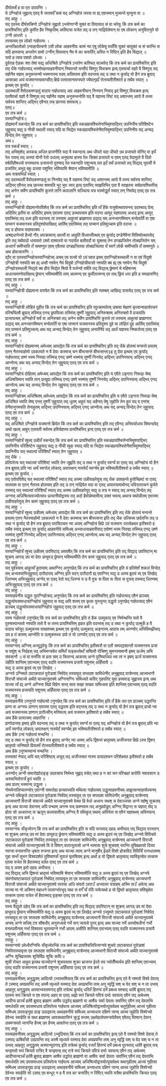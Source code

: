 
दीर्घसत्त्रँ ह वा एत उपयन्ति ।  
ये ऽग्निहोत्रं जुह्वत्य् एतद् वै जरामर्यँ सत्त्रं यद् अग्निहोत्रं जरया वा ह्य् एवास्मान् मुच्यन्ते मृत्युना वा ॥  
तद् आहुः ।  
यद् एतस्य दीर्घसत्त्रिणो ऽग्निहोत्रं जुह्वतो ऽन्तरेणाग्नी युक्तं वा वियायात् सं वा चरेयुः किं तत्र कर्म का प्रायश्चित्तिर् इति कुर्वीत हैव निष्कृतिम् अपीष्ट्या यजेत तद् उ तन् नाद्रियेतेमान् वा एष लोकान् अनुवितनुते यो ऽग्नी आधत्ते ॥  
तस्यायम् एव लोको गार्हपत्यः ।  
अन्तरिक्षलोको ऽन्वाहार्यपचनो ऽसौ लोक आहवनीयः कामं न्वा एषु लोकेषु वयाँसि युक्तं चायुक्तं च सं चरन्ति स यदि हास्याप्य् अन्तरेण ग्रामो ऽग्नीन् वियायान् नैव मे का चनार्तिर् अस्ति न रिष्टिर् इति हैव विद्यात् ॥  
त्रयो ह त्वाव पशवो ऽमेध्याः ।  
दुर्वराह ऐडकः श्वा तेषां यद्य् अधिश्रिते ऽग्निहोत्रे ऽन्तरेण कश्चित् सञ्चरेत् किं तत्र कर्म का प्रायश्चित्तिर् इति तद् धैके गार्हपत्याद् भस्मोपहत्याहवनीयान् निवपन्तो यन्तीदं विष्णुर् विचक्रम इत्य् एतयार्चा यज्ञो वै विष्णुस् तद् यज्ञेनैव यज्ञम् अनुसन्तन्मो भस्मनास्य पदम् अपिवपाम इति वदन्तस् तद् उ तथा न कुर्याद् यो हैनं तत्र ब्रूयाद् आसान्न्वा अयं यजमानस्यावाप्सीत् क्षिप्रे परमासानावप्स्पते ज्येष्ठगृह्यँ रोत्स्यतीतीश्वरो ह तथैव स्यात् ॥  
इत्थम् एव कुर्यात् ।  
उदस्थालीं वैवोदकमण्डलुं वादाय गार्हपत्याद् अग्र आहवनीयान् निनयन् नियाद् इदं विष्णुर् विचक्रम इत्य् एतयैवर्चा यज्ञो वै विष्णुस् तद् यज्ञेनैव यज्ञम् अनुसन्तनोति यद् वै यज्ञस्य रिष्टं यद् अशान्तम् आपो वै तस्य सर्वस्य शान्तिर् अद्भिर् एवैनत् तच् छान्त्या शमयत्य्॥  
एतद्॥  
एव तत्र कर्म ॥  
यस्याग्निहोत्रं॥  
दोह्यमानँ स्कन्देत् किं तत्र कर्म का प्रायश्चित्तिर् इति स्कन्नप्रायश्चित्तेनाभिमृश्याद्भिर् उपनिनीय परिशिष्टेन जुहुयाद् यद्य् उ नीची स्थाली स्याद् यदि वा भिद्येत स्कन्नप्रायश्चित्तेनैवाभिमॄश्याद्भिर् उपनिनीय यद् अन्यद् विन्देत् तेन जुहुयात् ॥  
अथ॥  
यत्र स्कन्नँ स्यात् ।  
तद् अभिमृशेद् अस्कन्न् अधित प्राजनीति यदा वै स्कन्दत्य् अथ धीयते यदा धीयते ऽथ प्रजायते योनिर् वा इयँ रेतः पयस् तद् अस्यां योनौ रेतो दधात्य् अनुष्ठ्या हास्य रेतः सिक्तं प्रजायते य एवम् एतद् वेदामुतो वै दिवो वर्षतीहौषधयो वनस्पतयः प्रजायन्ते पुरुषाद् रेत स्कन्दति पशुभ्यस् तत इदँ सर्वं प्रजायते तद् विद्याद् भूयसी मे प्रजातिर् अभूद् बहुः प्रजया पशुभिर् भविष्यामि श्रेयान् भविष्यामीति ॥  
अथ यत्रावभिन्नँ स्यात् ।  
तद् उदस्थालीं वैवोदकमण्डलुं वा निनयेद् यद् वै यज्ञस्य रिष्टं यद् अशान्तम् आपो वै तस्य सर्वस्य शान्तिर् अद्भिर् एवैनत् तच् छान्त्या शमयति भूर् भुवः स्वर् इत्य् एताभिर् व्याहृतिभिर् एता वै व्याहृतयः सर्वप्रायश्चित्तीस् तद् अनेन सर्वेण प्रायश्चित्तिं कुरुते तानि कपालानि सञ्चित्य यत्र भस्मोद्धृतँ स्यात् तन् निवपेद् एतद् एव तत्र कर्म ॥  
तद् आहुः ।  
यस्याग्निहोत्री दोह्यमानोपविशेत् किं तत्र कर्म का प्रायश्चित्तिर् इति ताँ हैके यजुषोत्थापयन्त्य् उदस्थाद् देव्य् अदितिर् इतीयं वा अदितिर् इमाम् एवास्मा एतद् उत्थापयाम इति वदन्त आयुर् यज्ञपताव् अधाद् इत्य् आयुर् एवास्मिंस् तद् दध्म इति वदन्तस् तां तस्याम् आहुत्यां ब्राह्मणाय दद्याद् यम् अनभ्यागमिष्यन् मन्येतार्तिं वा एषा पाप्मानं यजमानस्य प्रतिदृश्योपाविक्षद् आर्तिम् एवास्मिंस् तत् पाप्मानं प्रतिमुञ्चाम इति वदन्तः ॥  
तद् उ होवाच याज्ञवल्क्यः ।  
अश्रद्दधानेभ्यो हैभ्यो गौर् अपक्रामत्य् आर्त्यो वा आहुतिं विध्यन्तीत्थम् एव कुर्याद् दण्डेनैवैनां विपिष्योत्थापयेद् इति तद् यथैवादो धावयतो ऽश्वो वाश्वतरो वा गदायेत बलीवर्दो वा युक्तस् तेन दण्डप्रजितेन तोत्त्रप्रजितेन यम् अध्वानँ समीप्सति तँ समश्नुत एवम् एवैतया दण्डप्रजितया तोत्त्रप्रजितया यँ स्वर्गं लोकँ समीप्सति तँ समश्नुते ॥  
अथ होवाचारुणिः ।  
द्यौर् वा एतस्याग्निहोत्रस्याग्निहोत्र्य् अयम् एव वत्सो यो ऽयं पवत इयम् एवाग्निहोत्रस्थाली न वा एवं विदुषो ऽग्निहोत्री नश्यति क्व ह्य् असौ नश्येन् नैवं विदुषो ऽग्निहोत्रीवत्सो नश्यति क्व ह्य् एष नश्येन् नैवं विदुषो ऽग्निहोत्रस्थाली भिद्यते क्व हीयं भिद्येत श्रियो वै पर्जन्यो वर्षति तद् विद्याच् छ्रेमाणं मे महिमानम् अधारयमाणोपाविक्षच् छ्रेयान् भविष्यामीति ताम् आत्मन्य् एव कुर्वीतात्मन्य् एव तच् छ्रियं धत्त इति ह स्माहारुणिर् एतद् एव तत्र कर्म ॥  
तद् आहुः ।  
यस्याग्निहोत्री दोह्यमाना वाश्येत किं तत्र कर्म का प्रायश्चित्तिर् इति स्तम्बम् आछिद्य ग्रासयेद् एतद् एव तत्र कर्म ॥  
तद् आहुः ।  
यस्याग्निहोत्री लोहितं दुहीत किं तत्र कर्म का प्रायश्चित्तिर् इति व्युत्क्रामतेत्य् उक्त्वा मेक्षाणं कृत्वान्वाहार्यपचनं परिश्रयितवै ब्रूयात् तस्मिन्न् एनच् छ्रपयित्वा तस्मिंस् तूष्णीं जुहुयाद् अनिरुक्तम् अनिरुक्तो वै प्रजापतिः प्राजापत्यम् अग्निहोत्रँ सर्वं वा अनिरुक्तं तद् अनेन सर्वेण प्रायश्चित्तिं कुरुते तां तस्याम् आहुत्यां ब्राह्मणाय दद्याद् यम् अनभ्यागमिष्यन् मन्येतार्तिं वा एषा पाप्मानं यजमानस्य प्रतिदॄश्य दुहे या लोहितं दुह आर्तिम् एवास्मिंस् तत् पाप्मानं प्रतिमुञ्चत्य् अथ यद् अन्यद् विन्देत् तेन जुहुयाद् अनार्तेनैव तद् आर्तं यज्ञस्य निष्करोत्य् एतद् एव तत्र कर्म ॥  
तद् आहुः ।  
यस्याग्निहोत्रं दोह्यमानम् अमेध्यम् आपद्येत किं तत्र कर्म का प्रायश्चित्तिर् इति तद् धैके होतव्यं मन्यन्ते प्रयतम् एतन् नैतस्याहोमो ऽवकल्पते न वै देवाः कस्माच् चन बीभत्सन्ते बीभत्सन्ता३इ तु देवा इत्थम् एव कुर्याद् गार्हपत्याद् उष्णं भस्म निरुह्य तस्मिन्न् एनद् उष्णे भस्मंस् तूष्णीं निनयेद् अद्भिर् उपनिनयत्य् अद्भिर् एनद् आप्नोत्य् अथ यद् अन्यद् विन्देत् तेन जुहुयाद् एतद् एव तत्र कर्म ॥  
तद् आहुः ।  
यस्याग्निहोत्रं दोहितम् अमेध्यम् आपद्येत किं तत्र कर्म का प्रायश्चित्तिर् इति य एवैते ऽङ्गारा निरूढा येष्व् अधिश्रयिष्यन् भवति तान् प्रत्युह्य तस्मिन्न् एनद् उष्णे भस्मंस् तूष्णीं निनयेद् अद्भिर् उपनिनयत्य् अद्भिर् एनद् आप्नोत्य् अथ यद् अन्यद् विन्देत् तेन जुहुयाद् एतद् एव तत्र कर्म ॥  
तद् आहुः ।  
यस्याग्निहोत्रम् अधिश्रितम् अमेध्यम् आपद्येत किं तत्र कर्म का प्रायश्चित्तिर् इति य एवैते ऽङ्गारा निरूढा येष्व् अधिश्रितं भवति तेष्व् एनत् तूष्णीं जुहुयात् तद् धुतम् अहुतं यद् अहैनत् तेषु जुहोति तेन हुतं यद् व् एनांस् तेनैवानुगमयति तेनाहुतम् अद्भिर् उपनिनयत्य् अद्भिर् एनद् आप्नोत्य् अथ यद् अन्यद् विन्देत् तेन जुहुयाद् एतद् एव तत्र कर्म ॥  
तद् आहुः ।  
यद् अधिश्रिते ऽग्निहोत्रे यजमानो म्रियेत किं तत्र कर्म का प्रायश्चित्तिर् इति तद् एवैनद् अभिपर्याधाय विष्पन्दयेद् अथो खल्व् आहुर् एतावती सर्वस्य हविर्यज्ञस्य प्रायश्चित्तिर् इत्य् एतद् एव तत्र कर्म ॥  
तद् आहुः ।  
यस्याग्निहोत्रँ स्रुच्य् उन्नीतँ स्कन्देत् किं तत्र कर्म का प्रायश्चित्तिर् इति स्कन्नप्रायश्चित्तेनाभिमॄश्याद्भिर् उपनिनीय परिशिष्टेन जुहुयाद् यद्य् उ नीची स्रुक् स्याद् यदि वा भिद्येत स्कन्नप्रायश्चित्तेनैवाभिमॄश्याद्भिर् उपनिनीय यत् स्थाल्यां परिशिष्टँ स्यात् तेन जुहुयात् ॥  
तद् धैके ।  
प्रतिपरेत्य यत् स्थाल्यां परिशिष्टं भवति तेन जुह्वति तद् उ तथा न कुर्यात् स्वर्ग्यं वा एतद् यद् अग्निहोत्रं यो हैनं तत्र ब्रूयात् प्रति न्वा अयँ स्वर्गाल् लोकाद् अवारुक्षन् नास्येदँ स्वर्ग्यम् इव भविष्यतीतीश्वरो ह तथैव स्यात् ॥  
इत्थम् एव कुर्यात् ।  
तद् एवोपविशेद् यत् स्थाल्यां परिशिष्टँ स्यात् तद् अस्मा उन्नीयाहरेयुस् तद् धैक उपवहन्ते हुतोच्छिष्टं वा एतद् यातयाम वा एतन् नैतस्य होतव्यम् इति तद् उ तन् नाद्रियेत यदा वा एतद् अयातयामाथैनद् धविरातञ्चनं कुर्वते तस्माद् यत् स्थाल्यां परिशिष्टँ स्यात् तद् अस्मा उन्नीयाहरेयुर् यद्य् उ तत्र न स्याद् यद् अन्यद् विन्देत् तद् अग्नाव् अधिश्रित्यावज्योत्यापः प्रत्यानीयोद्वास्य तद् अदो हैवोन्नेष्यामीत्य् उक्तं भवत्य् अथात्र यथोन्नीतम् एवास्मा उन्नीयाहरेयुस् तेन कामं जुहुयाद् एतद् एव तत्र कर्म ॥  
तद् आहुः ।  
यस्याग्निहोत्रँ स्रुच्य् उन्नीतम् अमेध्यम् आपद्येत किं तत्र कर्म का प्रायश्चित्तिर् इति तद् धैके होतव्यं मन्यन्ते प्रयतम् एतन् नैतस्याहोमो ऽवकल्पते न वै देवाः कस्माच् चन बीभत्सन्त इति तद् धैक उत्सिच्य छर्दयन्ति तद् उ तथा न कुर्याद् यो हैनं तत्र ब्रूयात् परासिञ्चत न्वा अयम् अग्निहोत्रं क्षिप्रे ऽयं यजमानः परासेक्ष्यत इतीश्वरो ह तथैव स्याद् इत्थम् एव कुर्याद् आहवनीये समिधम् अभ्याधायाहवनीयाद् एवोष्णं भस्म निरुह्य तस्मिन्न् एनद् उष्णे भस्मंस् तूष्णीं निनयेद् अद्भिर् उपनिनयत्य् अद्भिर् एनद् आप्नोत्य् अथ यद् अन्यद् विन्देत् तेन जुहुयाद् एतद् एव तत्र कर्म ॥  
तद् आहुः ।  
यस्याग्निहोत्रँ स्रुच्य् उन्नीतम् उपरिष्टाद् अववर्षेत् किं तत्र कर्म का प्रायश्चित्तिर् इति तद् विद्याद् उपरिष्टान् मा शुक्रम् आगन्न् उप मां देवाः प्राभूवञ् छ्रेयान् भविष्यामीति तेन कामं जुहुयाद् एतद् एव तत्र कर्म ॥  
तद् आहुः ।  
यत् पूर्वस्याम् आहुत्याँ हुतायाम् अथाग्निर् अनुगछेत् किं तत्र कर्म का प्रायश्चित्तिर् इति यं प्रतिवेशँ शकलं विन्देत् तम् अभ्यस्याभिजुहुयाद् दारौदाराव् अग्निर् इति वदन् दारौदारौ ह्य् एवाग्निर् यद्य् उ अस्य हॄदयं व्य् एव लिखेद् धिरण्यम् अभिजुहुयाद् अग्नेर् वा एतद् रेतो यद् धिरण्यं य उ वै पुत्रः स पिता यः पिता स पुत्रस् तस्माद् धिरण्यम् अभिजुहुयाद् एतद् एव तत्र कर्म ॥  
तद् आहुः ।  
यस्याहवनीय उद्धृतः पुराग्निहोत्राद् अनुगछेत् किं तत्र कर्म का प्रायश्चित्तिर् इति गार्हपत्याद् एवैनं प्राञ्चम् उद्धॄत्योपसमाधायाग्निहोत्रं जुहुयात् स यद्य् अपि शतम् एव कृत्वः पुनःपुनर् उद्धृतो ऽनुगछेद् गार्हपत्याद् एवैनं प्राञ्चम् उद्धॄत्योपसमाधायाग्निहोत्रं जुहुयाद् एतद् एव तत्र कर्म ॥  
तद् आहुः ।  
यस्य गार्हपत्यो ऽनुगछेत् किं तत्र कर्म का प्रायश्चित्तिर् इति तं हैक उल्मुकाद् एव निर्मन्थन्ति यतो वै पुरुषस्यान्ततो नश्यति ततो वै स तस्य प्रायश्चित्तिम् इछत इति वदन्तस् तद् उ तथा न कुर्याद् उल्मुकँ ह वै वादाय चरेयुर् उल्मुकस्य वावव्रश्चम् इत्थम् एव कुर्याद् उल्मुकाद् अङ्गारम् आदाय तम् अरण्योर् अभिविमथ्नीयाद् उप ह तं कामम् आप्नोति य उल्मुकमथ्य उपो तं यो ऽरण्योर् एतद् एव तत्र कर्म ॥  
तद् आहुः ।  
यस्याग्नाव् अग्निम् अभ्युद्धरेयुः किं तत्र कर्म का प्रायश्चित्तिर् इतीश्वरौ वा एतौ सम्पद्याशान्तौ यजमानस्य प्रजां च पशूंश् च निर्दहस् तद् अभिमन्त्रयेत समितँ सङ्कल्पेथाँ सम्प्रियौ रोचिष्णू सुमनस्यमानौ इषम् ऊर्जम् अभि संवसानौ ॥ सं वां मनाँसि सं व्रता सम् उ चित्तान्य् आकरम् अग्ने पुरीष्याधिपा भव त्वं न इषम् ऊर्जं यजमानाय धेहीति शान्तिम् एवाभ्याम् एतद् वदति यजमानस्य प्रजायै पशूनाम् अहिँसायै ॥  
यद्य् उ अस्य हॄदयं व्य् एव लिखेत् ।  
अग्नये ऽग्निमते ऽष्टाकपालं पुरोडाशं निर्वपेत् तस्यावॄत् सप्तदश सामिधेनीर् अनुब्रूयाद् वार्त्रघ्नाव् आज्यभागौ विराजौ संयाज्ये अथैते याज्यानुवाक्ये अग्निनाग्निः समिध्यते कविर् गृहपतिर् युवा हव्यवाड् जुह्वास्य इत्य् अथ याज्या त्वँ ह्य् अग्ने अग्निना विप्रो विप्रेण सन्त् सता सखा सख्या समिध्यस इति शान्तिम् एवाभ्याम् एतद् वदति यजमानस्य प्रजायति पशूनाम् अहिँसाया एतद् एव तत्र कर्म ॥  
तद् आहुः ।  
यस्याहवनीये ऽननुगते गार्हपत्यो ऽनुगछेत् किं तत्र कर्म का प्रायश्चित्तिर् इति तँ हैके तत एव प्राञ्चम् उद्धरन्ति प्राणा वा अग्नयः प्राणान् एवास्मा एतद् उद्धराम इति वद्न्तस् तद् उ तथा न कुर्याद् यो हैनं तत्र ब्रूयात् प्राचो न्वा अयं यजमानस्य प्राणान् प्रारौत्सीन् मरिष्यत्य् अयं यजमान इतीश्वरो ह तथैव स्यात् ॥  
अथ हैके प्रत्यञ्चम् आहरन्ति ।  
प्राणोदानाव् इमाव् इति वदन्तस् तद् उ तथा न कुर्यात् स्वर्ग्यं वा एतद् यद् अग्निहोत्रं यो हैनं तत्र ब्रूयात् प्रति न्वा अयँ स्वर्गाल् लोकाद् अवारुक्षन् नास्येदँ स्वर्ग्यम् इव भविष्यतीतीश्वरो ह तथैव स्यात् ॥  
अथ हैके ऽन्यं गार्हपत्यं मन्थन्ति ।  
तद् उ तथा न कुर्याद् यो हैनं तत्र ब्रूयाद् अग्नेर् न्वा अयम् अधि द्विषन्तं भ्रातृव्यम् अजीजनत क्षिप्रे ऽस्य द्विषन् भ्रातृव्यो जनिष्यते प्रियतमँ रोत्स्यतीतीश्वरो ह तथैव स्यात् ॥  
अथ हैके ऽनुगमय्यान्यं मन्थन्ति ।  
तस्याशां नेयाद् अपि यत् परिशिष्टम् अभूत् तद् अजीजसत नास्य दायादश्चन परिशेक्ष्यत इतीश्वरो ह तथैव स्यात् ॥  
इत्थम् एव कुर्यात् ।  
अरण्योर् अग्नी समारोह्योदङ्ङ् उदवसाय निर्मथ्य जुह्वद् वसेत् तथा ह न कां चन परिचक्षां करोति नवावसान उ अस्याभितोरात्रँ हुतं भवति ॥  
अथ प्रातर् भस्मान्य् उद्धॄत्य ।  
गोमयेनालिप्यारण्योर् एवाग्नी समारोह्य प्रत्यवस्यति मथित्वा गार्हपत्यम् उद्धॄत्याहवनीयम् आहॄत्यान्वाहार्यपचनम् अग्नये पथिकॄते ऽष्टाकपालं पुरोडाशं निर्वपेत् तस्यावॄत् ता एव सप्तदश सामिधेनीर् अनुब्रूयाद् वार्त्रघ्नाव् आज्यभागौ विराजौ संयाज्ये अथैते याज्यानुवाक्ये वेत्था हि वेधो अध्वनः पथश् च देवाञ्जसा अग्ने यज्ञेषु सुक्रतव् इत्य् अथ याज्या देवानाम् अपि पन्थाम् अगन्म यच् छक्नवाम तद् अनुप्रवोढुम् अग्निर् विद्वान्त् स यज्ञात् सेद् उ होता सो अध्वरान्त् स ऋतून् कल्पयातीत्य् अग्निर् वै पथिकॄत् पथाम् अपिनेता स एवैनं यज्ञपथम् अपिनयत्य् एतद् एव तत्र कर्म ॥  
तद् आहुः ।  
यस्याग्नयः सँसृज्येरन् किं तत्र कर्म का प्रायश्चित्तिर् इति स यदि परस्ताद् दहन्न् अभीयात् तद् विद्यात् परस्तान् मा शुक्रम् आगन्न् उप मां देवाः प्राभूवञ् छ्रेयान् भविष्यामीति यद्य् उ अस्य हॄदयं व्य् एव लिखेद् अग्नये विविचये ऽष्टाकपालं पुरोडाशं निर्वपेत् तस्यावॄत् ता एव सप्तदश सामिधेनीर् अनुब्रूयाद् वार्त्रघ्नाव् आज्यभागौ विराजौ संयाज्ये अथैते याज्यानुवाक्ये वि ते विष्वग् वाताजूतासो अग्ने भामासः शुचे शुचयश् चरन्ति तुविम्रक्षासो दिव्या नवग्वा वनावनन्ति धृषता रुजन्त इत्य् अथ याज्या त्वाम् अग्ने मानुषीर् ईडते विशो होत्राविदं विविचिँ रत्नधातमम् गुहा सन्तँ सुभग विश्वदर्शतं तुविष्वणसँ सुयजं घृतश्रियम् इत्य् अथो ह यो द्विषतो भ्रातृव्याद् व्याविवृत्सेत तत्काम एतया यजेत वि हैवास्माद् वर्तत एतद् एव तत्र कर्म ॥  
यद् व् अयम् इतो दहन्न् अभीयात् ।  
तद् विद्याद् अभि द्विषन्तं भ्रातृव्यं भविष्यामि श्रेयान् भविष्यामीति यद्य् उ अस्य हॄदयं व्य् एव लिखेद् अग्नये संवर्गायाष्टाकपालं पुरोडाशं निर्वपेत् तस्यावॄत् ता एव सप्तदश सामिधेनीर् अनुब्रूयाद् वार्त्रघ्नाव् आज्यभागौ विराजौ संयाज्ये अथैते याज्यानुवाक्ये परस्या अधि संवतो ऽवरा२ँ अभ्यातर यत्राहम् अस्मि ता२ँ अवेत्य् अथ याज्या मा नो अस्मिन् महाधने परावर्ग्भारभॄद् यथा स वर्गँ सँ रयिं जयेत्यथो ह यो द्विष्तो भ्रातृव्यात् संविवृक्षेत तत्काम एतया यजेत सँ हैवास्माद् वृङ्क्त एतद् एव तत्र कर्म ॥  
तद् आहुः ।  
यस्य वैद्युतो दहेत् किं तत्र कर्म का प्रायश्चित्तिर् इति तद् विद्याद् उपरिष्टान् मा शुक्रम् आगन्न् उप मां देवाः प्राभूवञ् छ्रेयान् भविष्यामीति यद्य् उ अस्य हॄदयं व्य् एव लिखेद् अग्नये ऽप्सुमते ऽष्टाकपालं पुरोडाशं निर्वपेत् तस्यावॄत् ता एव सप्तदश सामिधेनीर् अनुब्रूयाद् वार्त्रघ्नाव् आज्यभागौ विराजौ संयाज्ये अथैते याज्यानुवाक्ये अप्स्व् अग्ने सधिष् टव सौषधीर् अनुरुध्यसे गर्भे सन् जायसे पुनर् इत्य् अथ याज्या गर्भे अस्योषधीनां गर्भो वनस्पतीनाम् गर्भा विश्वस्य भूतस्याग्ने गर्भो अपाम् असीति शान्तिम् एवाभ्याम् एतद् वदति यजमानस्य प्रजायै पशूनाम् अहिँसाया एतद् एव तत्र कर्म ॥  
तदाहुः ।  
यस्याग्नयो ऽमेध्यैरग्निभिः सँसृज्येरन्किं तत्र कर्म का प्रायश्चित्तिरित्यग्नये शुचये ऽष्टाकपालं पुरोडाशं निर्वपेत्तस्यावृत्ता एव सप्तदश सामिधेनीर् अनुब्रूयाद् वार्त्रघ्नाव् आज्यभागौ विराजौ संयाज्ये अथैते याज्यानुवाक्ये अग्निः शुचिव्रततमः शुचिर्विप्रः शुचिः कविः॥  
शुची रोचत आहुत इत्यथ याज्योदग्ने शुचयस्तव शुक्रा भ्राजन्त ईरते तव ज्योतीँष्यर्चय इति शान्तिम् एवाभ्याम् एतद् वदति यजमानस्य प्रजायै पशूनाम् अहिँसाया एतद् एव तत्र कर्म ॥  
तद् आहुः ।  
यस्याहवनीयम् अनुद्धृतम् आदित्यो ऽभ्यस्तमियात् किं तत्र कर्म का प्रायश्चित्तिर् इत्य् एते वै रश्मयो विश्वे देवास् ते ऽस्माद् अपप्रयन्ति तद् अस्मै व्यृध्यते यस्माद् देवा अपप्रयन्ति ताम् अनु व्यृद्धिं यश् च वेद यश् च न ता उभाव् आहतुर् अनुद्धृतम् अस्याभ्यस्तमगाद् इति तत्रेत्थं कुर्याद् धरितँ हिरण्यं दर्भे प्रबध्य पश्चाद् धर्तवै ब्रूयात् तद् एतस्य रूपं क्रियते य एष तपत्य् अहर् वा एतद् अह्नो रूपं क्रियते पवित्रं दर्भाः पवयत्य् एवैनं तद् अथेध्मम् आदीप्य प्राञ्चँ हर्तवै ब्रूयाद् ब्राह्मण आर्षेय उद्धरेद् ब्राह्मणो वा आर्षेयः सर्वा देवताः सर्वाभिर् एवैनं तद् देवताभिः समर्धयति तम् उपसमाधाय प्रतिपरेत्य गार्हपत्य आज्यम् अधिश्रित्योद्वास्योत्पूयावेक्ष्य चतुर्गृहीतम् आज्यं गृहीत्वा समिधम् उपसङ्गॄह्य प्राङ् उदाद्रवत्य् अथाहवनीये समिधम् अभ्याधाय दक्षिणं जान्व् आच्य जुहोति विश्वेभ्यो देवेभ्यः स्वाहेति स यथा ब्राह्मणम् आवसथवासिनं क्रुद्धं यन्तम् उक्षवेहतोपमन्त्रयेतैवम् एवैतद् विश्वान् देवान् उपमन्त्रयते जानन्ति हैनम् उप हैनम् आवर्तन्त एतद् एव तत्र कर्म ॥  
तद् आहुः ।  
यस्याहवनीयम् अनुद्धृतम् आदित्यो ऽभ्युदियात् किं तत्र कर्म का प्रायश्चित्तिर् इत्य् एते वै रश्मयो विश्वे देवास् ते ऽस्माद् ऊषिवाँसो ऽपप्रयन्ति तद् अस्मै व्यृध्यते यस्माद् देवा अपप्रयन्ति ताम् अनु व्यृद्धिं यश् च वेद यश् च न ता उभाव् आहतुर् अनुद्धृतम् अस्याभ्युदगाद् इति तत्रेत्थं कुर्याद् रजतँ हिरण्यं दर्भे प्रबध्य पुरस्ताद् धर्तवै ब्रूयात् तच् चन्द्रमसो रूपं क्रियते रात्रिर् वै चन्द्रमास् तद् रात्रे रूपं क्रियते पवित्रं दर्भाः पवयत्य् एवैनं तद् अथेध्मम् आदीप्यान्वञ्चँ हर्तवै ब्रूयाद् ब्राह्मण आर्षेय उद्धरेत् ब्राह्मणो वा आर्षेयः सर्वा देवताः सर्वाभिर् एवैनं तद् देवताभिः समर्धयति तम् उपसमाधाय प्रतिपरेत्य गार्हपत्य आज्यम् अधिश्रित्योद्वास्योत्पूयावेक्ष्य यथागृहीतम् आज्यं गृहीत्वा समिधम् उपसङ्गॄह्य प्राङ् उदाद्रवत्य् अथाहवनीये समिधम् अभ्याधाय दक्षिणं जान्व् आच्य जुहोति विश्वेभ्यो देवेभ्यः स्वाहेति सो ऽसाव् एव बन्धुर् न ह वै तत्र का चनार्तिर् न रिष्टिर् भवति यत्रैषा प्रायश्चित्तिः क्रियत एतद् एव तत्र कर्म ॥  
